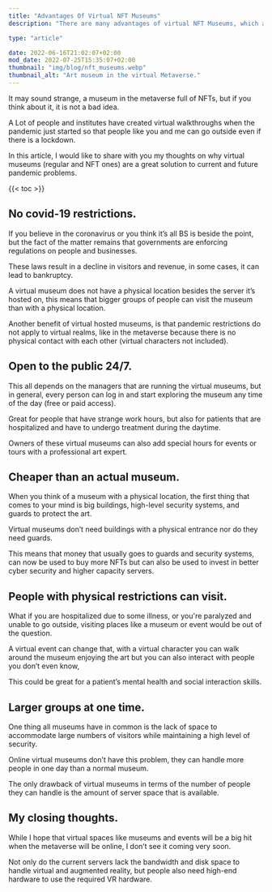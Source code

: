 ```yaml
---
title: "Advantages Of Virtual NFT Museums"
description: "There are many advantages of virtual NFT Museums, which are now becoming popular worldwide. Here are the advantages of using a virtual NFT Museums."

type: "article"

date: 2022-06-16T21:02:07+02:00
mod_date: 2022-07-25T15:35:07+02:00
thumbnail: "img/blog/nft_museums.webp"
thumbnail_alt: "Art museum in the virtual Metaverse."
---
```

It may sound strange, a museum in the metaverse full of NFTs, but if you think about it, it is not a bad idea.

A Lot of people and institutes have created virtual walkthroughs when the pandemic just started so that people like you and me can go outside even if there is a lockdown.

In this article, I would like to share with you my thoughts on why virtual museums (regular and NFT ones) are a great solution to current and future pandemic problems.

{{< toc >}}

## No covid-19 restrictions.

If you believe in the coronavirus or you think it’s all BS is beside the point, but the fact of the matter remains that governments are enforcing regulations on people and businesses.

These laws result in a decline in visitors and revenue, in some cases, it can lead to bankruptcy.

A virtual museum does not have a physical location besides the server it’s hosted on, this means that bigger groups of people can visit the museum than with a physical location. 

Another benefit of virtual hosted museums, is that pandemic restrictions do not apply to virtual realms, like in the metaverse because there is no physical contact with each other (virtual characters not included).

## Open to the public 24/7.

This all depends on the managers that are running the virtual museums, but in general, every person can log in and start exploring the museum any time of the day (free or paid access).

Great for people that have strange work hours, but also for patients that are hospitalized and have to undergo treatment during the daytime.

Owners of these virtual museums can also add special hours for events or tours with a professional art expert.

## Cheaper than an actual museum.

When you think of a museum with a physical location, the first thing that comes to your mind is big buildings, high-level security systems, and guards to protect the art.

Virtual museums don’t need buildings with a physical entrance nor do they need guards.

This means that money that usually goes to guards and security systems, can now be used to buy more NFTs but can also be used to invest in better cyber security and higher capacity servers.

## People with physical restrictions can visit.

What if you are hospitalized due to some illness, or you're paralyzed and unable to go outside, visiting places like a museum or event would be out of the question.

A virtual event can change that, with a virtual character you can walk around the museum enjoying the art but you can also interact with people you don’t even know,

This could be great for a patient’s mental health and social interaction skills.

## Larger groups at one time.

One thing all museums have in common is the lack of space to accommodate large numbers of visitors while maintaining a high level of security.

Online virtual museums don’t have this problem, they can handle more people in one day than a normal museum.

The only drawback of virtual museums in terms of the number of people they can handle is the amount of server space that is available.

## My closing thoughts.

While I hope that virtual spaces like museums and events will be a big hit when the metaverse will be online, I don’t see it coming very soon.

Not only do the current servers lack the bandwidth and disk space to handle virtual and augmented reality, but people also need high-end hardware to use the required VR hardware.
